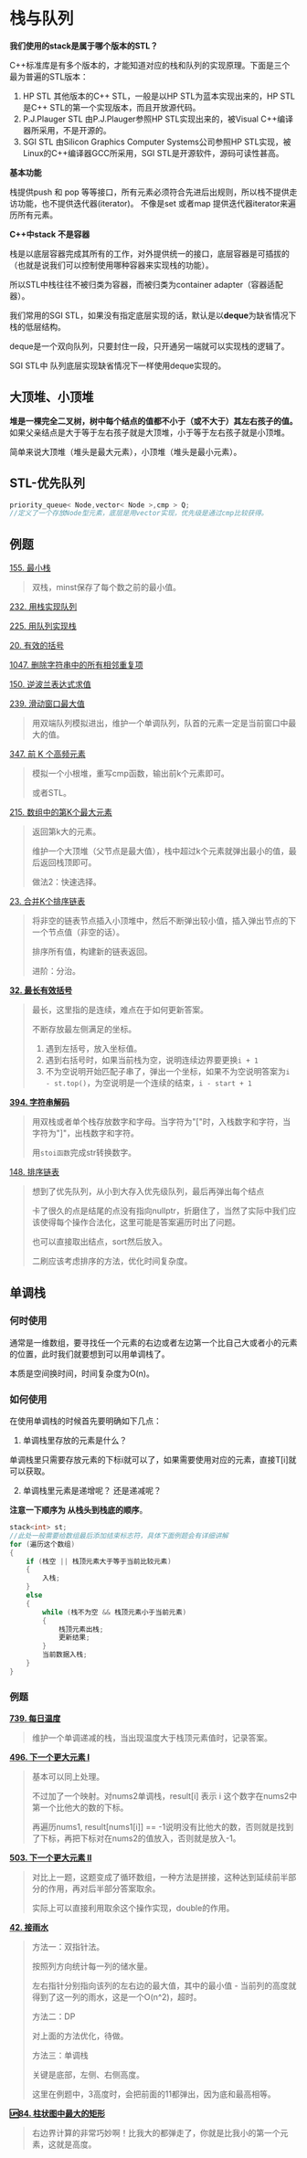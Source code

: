 栈与队列
===

**我们使用的stack是属于哪个版本的STL？**

C++标准库是有多个版本的，才能知道对应的栈和队列的实现原理。下面是三个最为普遍的STL版本：

1. HP STL 其他版本的C++ STL，一般是以HP STL为蓝本实现出来的，HP STL是C++ STL的第一个实现版本，而且开放源代码。
2. P.J.Plauger STL 由P.J.Plauger参照HP STL实现出来的，被Visual C++编译器所采用，不是开源的。
3. SGI STL 由Silicon Graphics Computer Systems公司参照HP STL实现，被Linux的C++编译器GCC所采用，SGI STL是开源软件，源码可读性甚高。

**基本功能**

栈提供push 和 pop 等等接口，所有元素必须符合先进后出规则，所以栈不提供走访功能，也不提供迭代器(iterator)。 不像是set 或者map 提供迭代器iterator来遍历所有元素。

**C++中stack 不是容器**

栈是以底层容器完成其所有的工作，对外提供统一的接口，底层容器是可插拔的（也就是说我们可以控制使用哪种容器来实现栈的功能）。

所以STL中栈往往不被归类为容器，而被归类为container adapter（容器适配器）。

我们常用的SGI STL，如果没有指定底层实现的话，默认是以**deque**为缺省情况下栈的低层结构。

deque是一个双向队列，只要封住一段，只开通另一端就可以实现栈的逻辑了。

SGI STL中 队列底层实现缺省情况下一样使用deque实现的。

## 大顶堆、小顶堆

**堆是一棵完全二叉树，树中每个结点的值都不小于（或不大于）其左右孩子的值。** 如果父亲结点是大于等于左右孩子就是大顶堆，小于等于左右孩子就是小顶堆。

简单来说大顶堆（堆头是最大元素），小顶堆（堆头是最小元素）。

## STL-优先队列

```cpp
priority_queue< Node,vector< Node >,cmp > Q;
//定义了一个存放Node型元素，底层是用vector实现，优先级是通过cmp比较获得。
```

## 例题

[155. 最小栈](https://leetcode.cn/problems/min-stack)

> 双栈，minst保存了每个数之前的最小值。

[232. 用栈实现队列](https://leetcode.cn/problems/implement-queue-using-stacks/)

[225. 用队列实现栈](https://leetcode.cn/problems/implement-stack-using-queues/)

[20. 有效的括号](https://leetcode.cn/problems/valid-parentheses/)

[1047. 删除字符串中的所有相邻重复项](https://leetcode.cn/problems/remove-all-adjacent-duplicates-in-string/)

[150. 逆波兰表达式求值](https://leetcode.cn/problems/evaluate-reverse-polish-notation/)

[239. 滑动窗口最大值](https://leetcode.cn/problems/sliding-window-maximum/)

> 用双端队列模拟进出，维护一个单调队列，队首的元素一定是当前窗口中最大的值。

[347. 前 K 个高频元素](https://leetcode.cn/problems/top-k-frequent-elements/)

> 模拟一个小根堆，重写cmp函数，输出前k个元素即可。
>
> 或者STL。

[215. 数组中的第K个最大元素](https://leetcode.cn/problems/kth-largest-element-in-an-array/description/)

> 返回第k大的元素。
>
> 维护一个大顶堆（父节点是最大值），栈中超过k个元素就弹出最小的值，最后返回栈顶即可。
>
> 做法2：快速选择。

[ 23. 合并K个排序链表](https://leetcode.cn/problems/merge-k-sorted-lists)

> 将非空的链表节点插入小顶堆中，然后不断弹出较小值，插入弹出节点的下一个节点值（非空的话）。
>
> 排序所有值，构建新的链表返回。
>
> 进阶：分治。

**[32. 最长有效括号](https://leetcode.cn/problems/longest-valid-parentheses)**

> 最长，这里指的是连续，难点在于如何更新答案。
>
> 不断存放最左侧满足的坐标。
>
> 1. 遇到左括号，放入坐标值。
>2. 遇到右括号时，如果当前栈为空，说明连续边界要更换`i + 1`
> 3. 不为空说明开始匹配子串了，弹出一个坐标，如果不为空说明答案为`i - st.top()`，为空说明是一个连续的结束，`i - start + 1`

**[394. 字符串解码](https://leetcode.cn/problems/decode-string)**

> 用双栈或者单个栈存放数字和字母。当字符为"["时，入栈数字和字符，当字符为"]"，出栈数字和字符。
>
> 用`stoi函数`完成str转换数字。

[ 148. 排序链表](https://leetcode.cn/problems/sort-list)

> 想到了优先队列，从小到大存入优先级队列，最后再弹出每个结点
>
> 卡了很久的点是结尾的点没有指向nullptr，折磨住了，当然了实际中我们应该使得每个操作合法化，这里可能是答案遍历时出了问题。
>
> 也可以直接取出结点，sort然后放入。
>
> 二刷应该考虑排序的方法，优化时间复杂度。

## 单调栈

### 何时使用

通常是一维数组，要寻找任一个元素的右边或者左边第一个比自己大或者小的元素的位置，此时我们就要想到可以用单调栈了。

本质是空间换时间，时间复杂度为O(n)。

### 如何使用

在使用单调栈的时候首先要明确如下几点：

1. 单调栈里存放的元素是什么？

单调栈里只需要存放元素的下标i就可以了，如果需要使用对应的元素，直接T[i]就可以获取。

2. 单调栈里元素是递增呢？ 还是递减呢？

**注意一下顺序为 从栈头到栈底的顺序**。

```cpp
stack<int> st;
//此处一般需要给数组最后添加结束标志符，具体下面例题会有详细讲解
for (遍历这个数组)
{
	if (栈空 || 栈顶元素大于等于当前比较元素)
	{
		入栈;
	}
	else
	{
		while (栈不为空 && 栈顶元素小于当前元素)
		{
			栈顶元素出栈;
			更新结果;
		}
		当前数据入栈;
	}
}

```

### 例题

**[739. 每日温度](https://leetcode.cn/problems/daily-temperatures/description/)**

> 维护一个单调递减的栈，当出现温度大于栈顶元素值时，记录答案。

**[496. 下一个更大元素 I](https://leetcode.cn/problems/next-greater-element-i/description/)**

> 基本可以同上处理。
>
> 不过加了一个映射。对nums2单调栈，result[i] 表示 i 这个数字在nums2中第一个比他大的数的下标。
>
> 再遍历nums1, result[nums1[i]] == -1说明没有比他大的数，否则就是找到了下标，再把下标对在nums2的值放入，否则就是放入-1。

**[503. 下一个更大元素 II](https://leetcode.cn/problems/next-greater-element-ii/description/)**

> 对比上一题，这题变成了循环数组，一种方法是拼接，这种达到延续前半部分的作用，再对后半部分答案取余。
>
> 实际上可以直接利用取余这个操作实现，double的作用。

**[42. 接雨水](https://leetcode.cn/problems/trapping-rain-water/description/)**

> 方法一：双指针法。
>
> 按照列方向统计每一列的储水量。
>
> 左右指针分别指向该列的左右边的最大值，其中的最小值 - 当前列的高度就得到了这一列的雨水，这是一个O(n^2)，超时。
>
> 方法二：DP
>
> 对上面的方法优化，待做。
>
> 方法三：单调栈
>
> 关键是底部，左侧、右侧高度。
>
> 这里在例题中，3高度时，会把前面的11都弹出，因为底和最高相等。

**[🆙84. 柱状图中最大的矩形](https://leetcode.cn/problems/largest-rectangle-in-histogram/description/)**

> 右边界计算的非常巧妙啊！比我大的都弹走了，你就是比我小的第一个元素，这就是高度。

